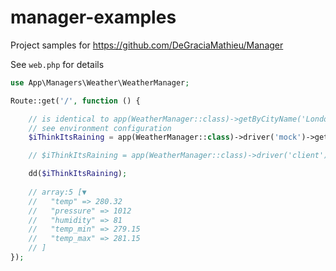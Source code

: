 # manager-examples
Project samples for https://github.com/DeGraciaMathieu/Manager

See `web.php` for details

```php
use App\Managers\Weather\WeatherManager;

Route::get('/', function () {

    // is identical to app(WeatherManager::class)->getByCityName('London');
    // see environment configuration
    $iThinkItsRaining = app(WeatherManager::class)->driver('mock')->getByCityName('London');

    // $iThinkItsRaining = app(WeatherManager::class)->driver('client')->getByCityName('London');

    dd($iThinkItsRaining);
    
    // array:5 [▼
    //   "temp" => 280.32
    //   "pressure" => 1012
    //   "humidity" => 81
    //   "temp_min" => 279.15
    //   "temp_max" => 281.15
    // ]    
});
```
